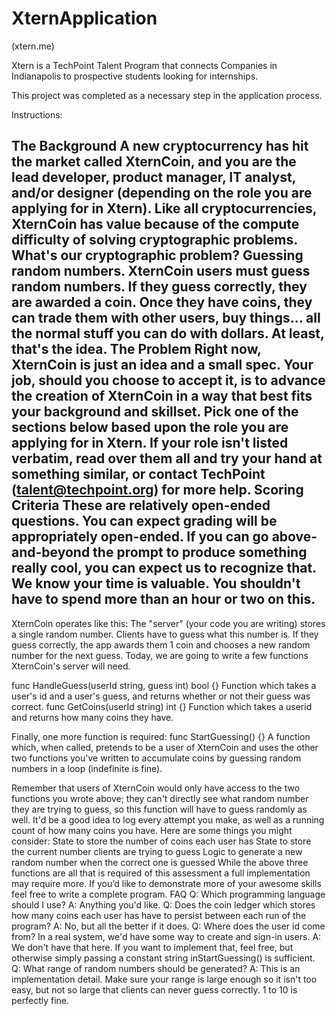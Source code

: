 # XternApplication

(xtern.me)

Xtern is a TechPoint Talent Program that connects Companies in Indianapolis to prospective students looking for internships.

This project was completed as a necessary step in the application process. 

Instructions:

The Background
A new cryptocurrency has hit the market called XternCoin, and you are the lead developer, product manager, IT analyst, and/or designer (depending on the role you are applying for in Xtern).
Like all cryptocurrencies, XternCoin has value because of the compute difficulty of solving cryptographic problems. What's our cryptographic problem? Guessing random numbers.
XternCoin users must guess random numbers. If they guess correctly, they are awarded a coin. Once they have coins, they can trade them with other users, buy things... all the normal stuff you can do with dollars. At least, that's the idea.
The Problem
Right now, XternCoin is just an idea and a small spec.
Your job, should you choose to accept it, is to advance the creation of XternCoin in a way that best fits your background and skillset. Pick one of the sections below based upon the role you are applying for in Xtern. If your role isn't listed verbatim, read over them all and try your hand at something similar, or contact TechPoint (talent@techpoint.org) for more help.
Scoring Criteria 
These are relatively open-ended questions. You can expect grading will be appropriately open-ended. If you can go above-and-beyond the prompt to produce something really cool, you can expect us to recognize that.
We know your time is valuable. You shouldn't have to spend more than an hour or two on this.
-------
XternCoin operates like this: The "server" (your code you are writing) stores a single random number. Clients have to guess what this number is. If they guess correctly, the app awards them 1 coin and chooses a new random number for the next guess.
Today, we are going to write a few functions XternCoin's server will need.

func HandleGuess(userId string, guess int) bool {}
Function which takes a user's id and a user's guess, and returns whether or not their guess was correct.
func GetCoins(userId string) int {}
Function which takes a userid and returns how many coins they have.

Finally, one more function is required:
func StartGuessing() {}
A function which, when called, pretends to be a user of XternCoin and uses the other two functions you've written to accumulate coins by guessing random numbers in a loop (indefinite is fine).

Remember that users of XternCoin would only have access to the two functions you wrote above; they can't directly see what random number they are trying to guess, so this function will have to guess randomly as well.
It'd be a good idea to log every attempt you make, as well as a running count of how many coins you have. Here are some things you might consider:
State to store the number of coins each user has
State to store the current number clients are trying to guess
Logic to generate a new random number when the correct one is guessed
 While the above three functions are all that is required of this assessment a full implementation may require more. If you’d like to demonstrate more of your awesome skills feel free to write a complete program. 
FAQ
Q:  Which programming language should I use? 
A:  Anything you'd like.
Q:  Does the coin ledger which stores how many coins each user has have to persist between each run of the program?
A:   No, but all the better if it does.
Q:  Where does the user id come from? In a real system, we'd have some way to create and sign-in users. 
A:  We don't have that here. If you want to implement that, feel free, but otherwise simply passing a constant string inStartGuessing() is sufficient.
Q:  What range of random numbers should be generated? 
A:  This is an implementation detail. Make sure your range is large enough so it isn't too easy, but not so large that clients can never guess correctly. 1 to 10 is perfectly fine.
